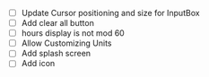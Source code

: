 - [ ] Update Cursor positioning and size for InputBox
- [ ] Add clear all button
- [ ] hours display is not mod 60
- [ ] Allow Customizing Units
- [ ] Add splash screen
- [ ] Add icon